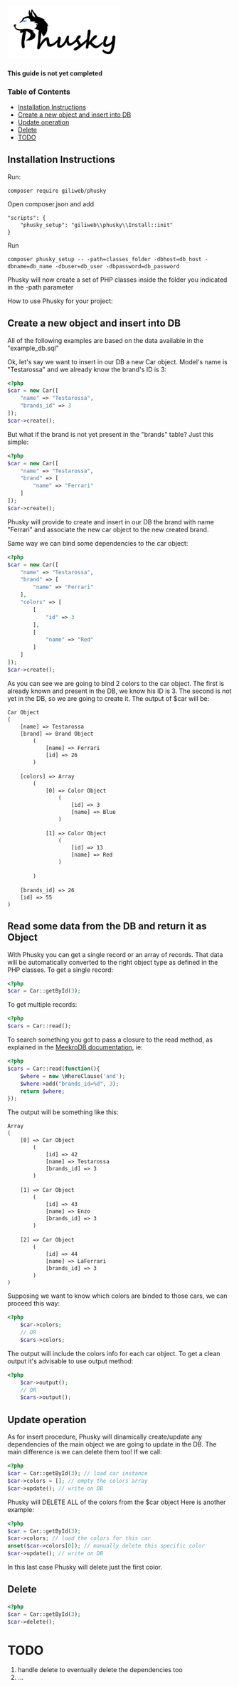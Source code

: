 <img src="https://github.com/giliweb/phusky/raw/master/logo.png" height="120" />

#### This guide is not yet completed

### Table of Contents
* [Installation Instructions](#installation-instructions)
* [Create a new object and insert into DB](#create-a-new-object-and-insert-into-db)
* [Update operation](#update-operation)
* [Delete](#delete)
* [TODO](#todo)

## Installation Instructions
Run:
```
composer require giliweb/phusky
```
Open composer.json and add
```
"scripts": {
    "phusky_setup": "giliweb\\phusky\\Install::init"
}
```
Run
```
composer phusky_setup -- -path=classes_folder -dbhost=db_host -dbname=db_name -dbuser=db_user -dbpassword=db_password
```

Phusky will now create a set of PHP classes inside the folder you indicated in the -path parameter

How to use Phusky for your project:

## Create a new object and insert into DB
All of the following examples are based on the data available in the "example_db.sql"

Ok, let's say we want to insert in our DB a new Car object. Model's name is "Testarossa" and we already know the brand's ID is 3:
```php
<?php
$car = new Car([
    "name" => "Testarossa",
    "brands_id" => 3
]);
$car->create();
```

But what if the brand is not yet present in the "brands" table? Just this simple:
```php
<?php
$car = new Car([
    "name" => "Testarossa",
    "brand" => [
        "name" => "Ferrari"
    ]
]);
$car->create();
```

Phusky will provide to create and insert in our DB the brand with name "Ferrari" and associate the new car object to the new created brand.

Same way we can bind some dependencies to the car object:
```php
<?php
$car = new Car([
    "name" => "Testarossa",
    "brand" => [
        "name" => "Ferrari"
    ],
    "colors" => [
        [
            "id" => 3
        ],
        [
            "name" => "Red"
        ]
    ]
]);
$car->create();
```
As you can see we are going to bind 2 colors to the car object. 
The first is already known and present in the DB, we know his ID is 3. The second is not yet in the DB, so we are going to create it.
The output of $car will be:
```
Car Object
(
    [name] => Testarossa
    [brand] => Brand Object
        (
            [name] => Ferrari
            [id] => 26
        )

    [colors] => Array
        (
            [0] => Color Object
                (
                    [id] => 3
                    [name] => Blue
                )

            [1] => Color Object
                (
                    [id] => 13
                    [name] => Red
                )

        )

    [brands_id] => 26
    [id] => 55
)
```
## Read some data from the DB and return it as Object
With Phusky you can get a single record or an array of records. That data will be automatically converted to the right object type as defined in the PHP classes.
To get a single record:
```php
<?php
$car = Car::getById(3);
```
To get multiple records:
```php
<?php
$cars = Car::read();
```
To search something you got to pass a closure to the read method, as explained in the [MeekroDB documentation](http://meekro.com/docs.php#anchor_whereclause), ie:
```php
<?php
$cars = Car::read(function(){
    $where = new \WhereClause('and');
    $where->add("brands_id=%d", 3);
    return $where;
});
```
The output will be something like this:
```
Array
(
    [0] => Car Object
        (
            [id] => 42
            [name] => Testarossa
            [brands_id] => 3
        )

    [1] => Car Object
        (
            [id] => 43
            [name] => Enzo
            [brands_id] => 3
        )

    [2] => Car Object
        (
            [id] => 44
            [name] => LaFerrari
            [brands_id] => 3
        )
)
```
Supposing we want to know which colors are binded to those cars, we can proceed this way:
```php
<?php
    $car->colors;
    // OR
    $cars->colors;
```
The output will include the colors info for each car object.
To get a clean output it's advisable to use output method:
```php
<?php
    $car->output();
    // OR
    $cars->output();
```

## Update operation
As for insert procedure, Phusky will dinamically create/update any dependencies of the main object we are going to update in the DB.
The main difference is we can delete them too!
If we call:
```php
<?php
$car = Car::getById(3); // load car instance
$car->colors = []; // empty the colors array
$car->update(); // write on DB
```
Phusky will DELETE ALL of the colors from the $car object
Here is another example:
```php
<?php
$car = Car::getById(3);
$car->colors; // load the colors for this car
unset($car->colors[0]); // manually delete this specific color
$car->update(); // write on DB
```
In this last case Phusky will delete just the first color.

## Delete
```php
<?php
$car = Car::getById(3);
$car->delete();
```

# TODO
1. handle delete to eventually delete the dependencies too
2. ...
